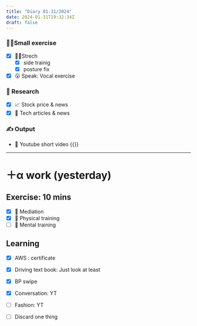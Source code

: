```yaml
---
title: "Diary 01-31/2024"  
date: 2024-01-31T19:32:34Z
draft: false
---
```


### 🧘‍♀️Small exercise

- [x]  🧎‍♀️Strech
    - [x]  side trainig
    - [x]  posture fix
- [x]  😮 Speak: Vocal exercise

### 👀 Research

- [x]  📈 Stock price & news
- [x]  👾 Tech articles & news

### ✍️ Output

- 🎥 Youtube short video {{<youtube R1UODGF56Xg>}}

---

# ＋α work (yesterday)

## Exercise: 10 mins

- [x]  🧘 Mediation
- [x]  🧘 Physical training
- [ ]  🧘 Mental training

## Learning

- [x]  AWS : certificate
- [x]  Driving text book:  Just look at least

- [x]  BP swipe
- [x]  Conversation: YT
- [ ]  Fashion: YT

- [ ]  Discard one thing